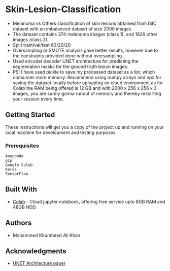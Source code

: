 # Skin-Lesion-Classification
+ Melanoma vs Others classification of skin lesions obtained from ISIC dataset with an imbalanced dataset of size 2000 images.
+ The dataset contains 374 melanoma images (class 1), and 1626 other images (class 2).
+ Split train/val/test 60/20/20
+ Oversampling or SMOTE analysis gave better results, however due to the constraints provided done without oversampling.
+ Used encoder decoder UNET architecture for predicting the segmenation masks for the ground truth lesion images.
+ PS: I have used pickle to save my processed dataset as a list, which consumes more memory. Recommend using numpy arrays and npz for saving the dataset locally before uploading on cloud environment as for Colab the RAM being offered is 12 GB and with 2000 x 256 x 256 x 3 images, you are surely gonna runout of memory and thereby restarting your session every time.

## Getting Started

These instructions will get you a copy of the project up and running on your local machine for development and testing purposes.

### Prerequisites

```
Anaconda
pip
Google Colab
Keras
TensorFlow
```


## Built With

* [Colab](https://colab.research.google.com) - Cloud jupyter notebook, offering free service upto 8GB RAM and 48GB HDD.


## Authors

* Mohammed Khursheed Ali Khan


## Acknowledgments

* [UNET Architecture paper](https://arxiv.org/pdf/1505.04597.pdf)
